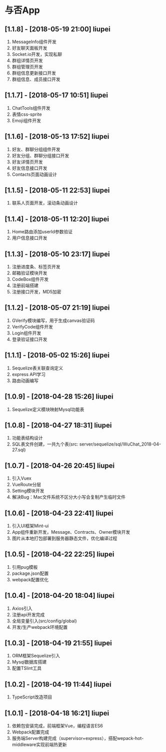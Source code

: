 # 与否App

## [1.1.8] - [2018-05-19 21:00] liupei
1. MessageInfo组件开发
2. 好友聊天面板开发
3. Socket.io开发，实现私聊
4. 群组详情页开发
5. 群组管理页开发
6. 群组信息更新接口开发
7. 群组信息、成员接口开发

## [1.1.7] - [2018-05-17 10:51] liupei
1. ChatTools组件开发
2. 表情css-sprite
3. Emoji组件开发

## [1.1.6] - [2018-05-13 17:52] liupei
1. 好友、群聊分组组件开发
2. 好友分组、群聊分组接口开发
3. 好友详情页开发
4. 好友信息接口开发
5. Contacts页面动画设计

## [1.1.5] - [2018-05-11 22:53] liupei
1. 联系人页面开发，滚动条动画设计

## [1.1.4] - [2018-05-11 12:20] liupei
1. Home路由添加userId参数验证
2. 用户信息接口开发

## [1.1.3] - [2018-05-10 23:17] liupei
1. 注册进度条、标签页开发
2. 邮箱验证模块开发
3. CodeBox组件开发
4. 注册前端搭建
5. 注册接口开发，MD5加密

## [1.1.2] - [2018-05-07 21:19] liupei
1. GVerify模块编写，用于生成canvas验证码
2. VerifyCode组件开发
3. Login组件开发
4. 登录验证接口开发

## [1.1.1] - [2018-05-02 15:26] liupei
1. Sequelize表关联查询定义
2. express API学习
3. 路由动画编写

## [1.0.9] - [2018-04-28 15:26] liupei
1. Sequelize定义模块映射Mysql功能表

## [1.0.8] - [2018-04-27 18:31] liupei
1. 功能表结构设计
2. SQL表文件创建，一共九个表(src: server/sequelize/sql/WuChat_2018-04-27.sql)

## [1.0.7] - [2018-04-26 20:45] liupei
1. 引入Vuex
2. VueRoute分层
3. Setting模块开发
4. 解决Bug：Mac文件系统不区分大小写会复制产生临时文件

## [1.0.6] - [2018-04-23 22:41] liupei
1. 引入UI框架Mint-ui
2. App组件重新开发，Message、Contracts、Owner模块开发
3. 图片从本地打包部署到服务器静态文件，优化编译过程

## [1.0.5] - [2018-04-22 22:25] liupei
1. 引用pug模板
2. package.json配置
3. webpack配置优化

## [1.0.4] - [2018-04-20 18:04] liupei
1. Axios引入
2. 注册api开发完成
3. 全局变量引入(src/config/global)
4. 开发/生产webpack环境配置

## [1.0.3] - [2018-04-19 21:55] liupei
1. ORM框架Sequelize引入
2. Mysql数据库搭建
3. 配置TSlint工具

## [1.0.2] - [2018-04-19 11:44] liupei
1. TypeScript改造项目

## [1.0.1] - [2018-04-18 16:21] liupei
1. 依赖包安装完成，前端框架Vue，编程语言ES6
2. Webpack配置完成
3. 服务端Server构建完成（supervisor+express），搭配wepack-hot-middleware实现前端热更新
